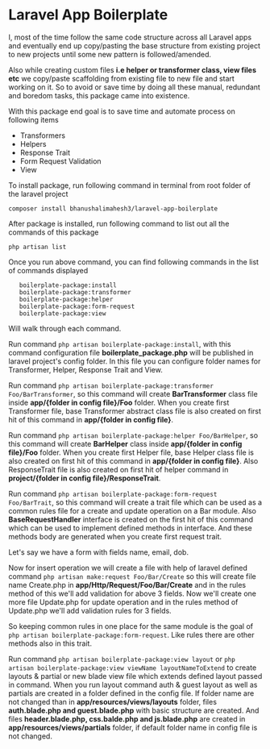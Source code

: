 # Laravel App Boilerplate

I, most of the time follow the same code structure across all Laravel apps and eventually end up copy/pasting the base structure from existing project to new projects until some new pattern is followed/amended. 

Also while creating custom files **i.e helper or transformer class, view files etc** we copy/paste scaffolding from existing file to new file and start working on it. So to avoid or save time by doing all these manual, redundant and boredom tasks, this package came into existence.

With this package end goal is to save time and automate process on following items
* Transformers
* Helpers
* Response Trait
* Form Request Validation
* View

To install package, run following command in terminal from root folder of the laravel project

```composer install bhanushalimahesh3/laravel-app-boilerplate```

After package is installed, run following command to list out all the commands of this package

```php artisan list```

Once you run above command, you can find following commands in the list of commands displayed

```
   boilerplate-package:install
   boilerplate-package:transformer
   boilerplate-package:helper
   boilerplate-package:form-request
   boilerplate-package:view
```
Will walk through each command.

Run command ```php artisan boilerplate-package:install```, with this command configuration file **boilerplate_package.php** will be published in laravel project's config folder. In this file you can configure folder names for Transformer, Helper, Response Trait and View.

Run command ```php artisan boilerplate-package:transformer Foo/BarTransformer```, so this command will create **BarTransformer** class file inside **app/{folder in config file}/Foo** folder. When you create first Transformer file, base Transformer abstract class file is also created on first hit of this command in **app/{folder in config file}**.

Run command ```php artisan boilerplate-package:helper Foo/BarHelper```, so this command will create **BarHelper** class inside **app/{folder in config file}/Foo** folder. When you create first Helper file, base Helper class file is also created on first hit of this command in **app/{folder in config file}**. Also ResponseTrait file is also created on first hit of helper command in **project/{folder in config file}/ResponseTrait**.

Run command ```php artisan boilerplate-package:form-request Foo/BarTrait```, so this command will create a trait file which can be used as a common rules file for a create and update operation on a Bar module. Also **BaseRequestHandler** interface is created on the first hit of this command which can be used to implement defined methods in interface. And these methods body are generated when you create first request trait. 

Let's say we have a form with fields name, email, dob. 

Now for insert operation we will create a file with help of laravel defined command ```php artisan make:request Foo/Bar/Create``` so this will create file name Create.php in **app/Http/Request/Foo/Bar/Create** and in the rules method of this we'll add validation for above 3 fields. Now we'll create one more file Update.php for update operation and in the rules method of Update.php we'll add validation rules for 3 fields. 

So keeping common rules in one place for the same module is the goal of ```php artisan boilerplate-package:form-request```. Like rules there are other methods also in this trait.

Run command ```php artisan boilerplate-package:view layout``` or ```php artisan boilerplate-package:view viewName layoutNameToExtend``` to create layouts & partial or new blade view file which extends defined layout passed in command.
When you run layout command auth & guest layout as well as partials are created in a folder defined in the config file. If folder name are not changed than in **app/resources/views/layouts** folder, files **auth.blade.php and guest.blade.php** with basic structure are created.  And files **header.blade.php, css.balde.php and js.blade.php** are created in **app/resources/views/partials** folder, if default folder name in config file is not changed.




